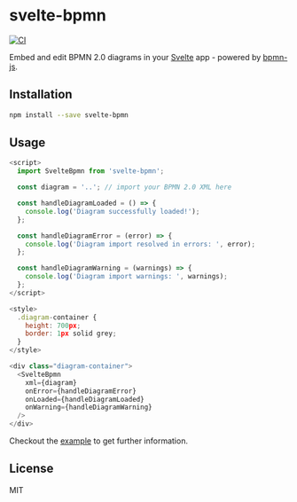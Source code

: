 # svelte-bpmn

[![CI](https://github.com/bpmn-io/svelte-bpmn/workflows/CI/badge.svg)](https://github.com/bpmn-io/svelte-bpmn/actions?query=workflow%3ACI)

Embed and edit BPMN 2.0 diagrams in your [Svelte](https://svelte.dev/) app - powered by [bpmn-js](https://github.com/bpmn-io/bpmn-js).


## Installation

```sh
npm install --save svelte-bpmn
```

## Usage

```javascript
<script>
  import SvelteBpmn from 'svelte-bpmn';

  const diagram = '..'; // import your BPMN 2.0 XML here

  const handleDiagramLoaded = () => {
    console.log('Diagram successfully loaded!');
  };

  const handleDiagramError = (error) => {
    console.log('Diagram import resolved in errors: ', error);
  };

  const handleDiagramWarning = (warnings) => {
    console.log('Diagram import warnings: ', warnings);
  };
</script>

<style>
  .diagram-container {
    height: 700px;
    border: 1px solid grey;
  }
</style>

<div class="diagram-container">
  <SvelteBpmn 
    xml={diagram} 
    onError={handleDiagramError}
    onLoaded={handleDiagramLoaded} 
    onWarning={handleDiagramWarning}
  />
</div>
```

Checkout the [example](./example) to get further information.


## License

MIT